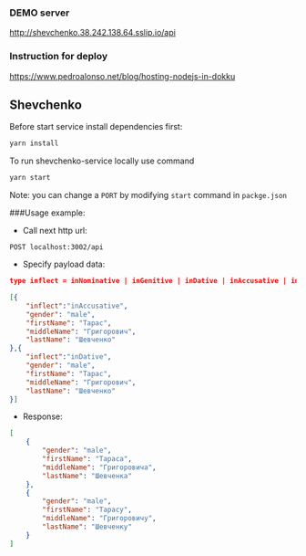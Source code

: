 ### DEMO server

http://shevchenko.38.242.138.64.sslip.io/api

### Instruction for deploy

https://www.pedroalonso.net/blog/hosting-nodejs-in-dokku


## Shevchenko

Before start service install dependencies first:
```bash
yarn install
```

To run shevchenko-service locally use command
```bash
yarn start
```

Note: you can change a `PORT` by modifying `start` command in `packge.json`

###Usage example:

- Call next http url:

```
POST localhost:3002/api
```

- Specify payload data:

```json
type inflect = inNominative | inGenitive | inDative | inAccusative | inAblative | inLocative | inVocative;

[{
    "inflect":"inAccusative",
    "gender": "male",
    "firstName": "Тарас",
    "middleName": "Григорович",
    "lastName": "Шевченко"
},{
    "inflect":"inDative",
    "gender": "male",
    "firstName": "Тарас",
    "middleName": "Григорович",
    "lastName": "Шевченко"
}]
```

- Response:

```json
[
    {
        "gender": "male",
        "firstName": "Тараса",
        "middleName": "Григоровича",
        "lastName": "Шевченка"
    },
    {
        "gender": "male",
        "firstName": "Тарасу",
        "middleName": "Григоровичу",
        "lastName": "Шевченку"
    }
]
```
